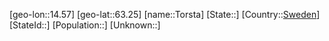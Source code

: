 ﻿---
location: [63.25,14.57]
type: City
tags:
- geo/City


SpocWebEntityId: 34924
isDeleted: false
confidential: public

---
[geo-lon::14.57]
[geo-lat::63.25]
[name::Torsta]
[State::]
[Country::[Sweden](geo/Continent/Europe/Sweden.md)]
[StateId::]
[Population::]
[Unknown::]

